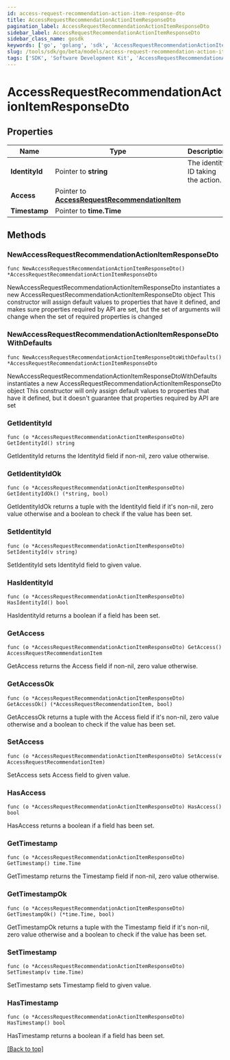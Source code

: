 ```yaml
---
id: access-request-recommendation-action-item-response-dto
title: AccessRequestRecommendationActionItemResponseDto
pagination_label: AccessRequestRecommendationActionItemResponseDto
sidebar_label: AccessRequestRecommendationActionItemResponseDto
sidebar_class_name: gosdk
keywords: ['go', 'golang', 'sdk', 'AccessRequestRecommendationActionItemResponseDto'] 
slug: /tools/sdk/go/beta/models/access-request-recommendation-action-item-response-dto
tags: ['SDK', 'Software Development Kit', 'AccessRequestRecommendationActionItemResponseDto']
---
```


# AccessRequestRecommendationActionItemResponseDto

## Properties

Name | Type | Description | Notes
------------ | ------------- | ------------- | -------------
**IdentityId** | Pointer to **string** | The identity ID taking the action. | [optional] 
**Access** | Pointer to [**AccessRequestRecommendationItem**](AccessRequestRecommendationItem) |  | [optional] 
**Timestamp** | Pointer to **time.Time** |  | [optional] 

## Methods

### NewAccessRequestRecommendationActionItemResponseDto

`func NewAccessRequestRecommendationActionItemResponseDto() *AccessRequestRecommendationActionItemResponseDto`

NewAccessRequestRecommendationActionItemResponseDto instantiates a new AccessRequestRecommendationActionItemResponseDto object
This constructor will assign default values to properties that have it defined,
and makes sure properties required by API are set, but the set of arguments
will change when the set of required properties is changed

### NewAccessRequestRecommendationActionItemResponseDtoWithDefaults

`func NewAccessRequestRecommendationActionItemResponseDtoWithDefaults() *AccessRequestRecommendationActionItemResponseDto`

NewAccessRequestRecommendationActionItemResponseDtoWithDefaults instantiates a new AccessRequestRecommendationActionItemResponseDto object
This constructor will only assign default values to properties that have it defined,
but it doesn't guarantee that properties required by API are set

### GetIdentityId

`func (o *AccessRequestRecommendationActionItemResponseDto) GetIdentityId() string`

GetIdentityId returns the IdentityId field if non-nil, zero value otherwise.

### GetIdentityIdOk

`func (o *AccessRequestRecommendationActionItemResponseDto) GetIdentityIdOk() (*string, bool)`

GetIdentityIdOk returns a tuple with the IdentityId field if it's non-nil, zero value otherwise
and a boolean to check if the value has been set.

### SetIdentityId

`func (o *AccessRequestRecommendationActionItemResponseDto) SetIdentityId(v string)`

SetIdentityId sets IdentityId field to given value.

### HasIdentityId

`func (o *AccessRequestRecommendationActionItemResponseDto) HasIdentityId() bool`

HasIdentityId returns a boolean if a field has been set.

### GetAccess

`func (o *AccessRequestRecommendationActionItemResponseDto) GetAccess() AccessRequestRecommendationItem`

GetAccess returns the Access field if non-nil, zero value otherwise.

### GetAccessOk

`func (o *AccessRequestRecommendationActionItemResponseDto) GetAccessOk() (*AccessRequestRecommendationItem, bool)`

GetAccessOk returns a tuple with the Access field if it's non-nil, zero value otherwise
and a boolean to check if the value has been set.

### SetAccess

`func (o *AccessRequestRecommendationActionItemResponseDto) SetAccess(v AccessRequestRecommendationItem)`

SetAccess sets Access field to given value.

### HasAccess

`func (o *AccessRequestRecommendationActionItemResponseDto) HasAccess() bool`

HasAccess returns a boolean if a field has been set.

### GetTimestamp

`func (o *AccessRequestRecommendationActionItemResponseDto) GetTimestamp() time.Time`

GetTimestamp returns the Timestamp field if non-nil, zero value otherwise.

### GetTimestampOk

`func (o *AccessRequestRecommendationActionItemResponseDto) GetTimestampOk() (*time.Time, bool)`

GetTimestampOk returns a tuple with the Timestamp field if it's non-nil, zero value otherwise
and a boolean to check if the value has been set.

### SetTimestamp

`func (o *AccessRequestRecommendationActionItemResponseDto) SetTimestamp(v time.Time)`

SetTimestamp sets Timestamp field to given value.

### HasTimestamp

`func (o *AccessRequestRecommendationActionItemResponseDto) HasTimestamp() bool`

HasTimestamp returns a boolean if a field has been set.


[[Back to top]](#) 


